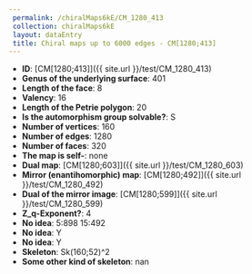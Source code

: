 ```yaml
--- 
 permalink: /chiralMaps6kE/CM_1280_413 
 collection: chiralMaps6kE
 layout: dataEntry
 title: Chiral maps up to 6000 edges - CM[1280;413]
---
```


- **ID**: [CM[1280;413]]({{ site.url }}/test/CM_1280_413)
- **Genus of the underlying surface**: 401
- **Length of the face**: 8
- **Valency**: 16
- **Length of the Petrie polygon**: 20
- **Is the automorphism group solvable?**: S
- **Number of vertices**: 160
- **Number of edges**: 1280
- **Number of faces**: 320
- **The map is self-**: none
- **Dual map**: [CM[1280;603]]({{ site.url }}/test/CM_1280_603)
- **Mirror (enantihomorphic) map**: [CM[1280;492]]({{ site.url }}/test/CM_1280_492)
- **Dual of the mirror image**: [CM[1280;599]]({{ site.url }}/test/CM_1280_599)
- **Z_q-Exponent?**: 4
- **No idea**:  5:898 15:492
- **No idea**: Y
- **No idea**: Y
- **Skeleton**: Sk(160;52)^2
- **Some other kind of skeleton**: nan

